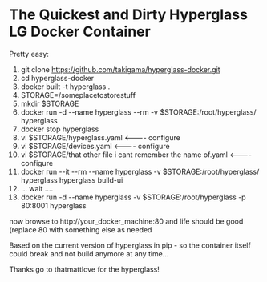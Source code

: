 # The Quickest and Dirty Hyperglass LG Docker Container 

Pretty easy:

1) git clone https://github.com/takigama/hyperglass-docker.git
2) cd hyperglass-docker
3) docker built -t hyperglass .
4) STORAGE=/someplacetostorestuff
5) mkdir $STORAGE
6) docker run -d --name hyperglass --rm -v $STORAGE:/root/hyperglass/ hyperglass 
7) docker stop hyperglass
8) vi $STORAGE/hyperglass.yaml <---- configure
9) vi $STORAGE/devices.yaml <---- configure
10) vi $STORAGE/that other file i cant remember the name of.yaml <---- configure
11) docker run --it --rm --name hyperglass -v $STORAGE:/root/hyperglass/ hyperglass hyperglass build-ui
12) ... wait ....
13) docker run -d --name hyperglass -v $STORAGE:/root/hyperglass -p 80:8001 hyperglass

now browse to http://your_docker_machine:80 and life should be good (replace 80 with something else as needed

Based on the current version of hyperglass in pip - so the container itself could break and not build anymore
at any time...

Thanks go to thatmattlove for the hyperglass!


